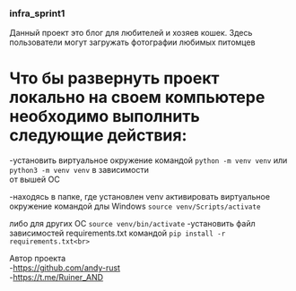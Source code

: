 ### infra_sprint1
Данный проект это блог для любителей и хозяев кошек. Здесь пользователи могут загружать фотографии любимых питомцев<p>

# Что бы развернуть проект локально на своем компьютере необходимо выполнить следующие действия:<br>
-установить виртуальное окружение командой `python -m venv venv` или `python3 -m venv venv` в зависимости<br>
от вышей OC<p>
-находясь в папке, где установлен venv активировать виртуальное окружение командой длы Windows `source venv/Scripts/activate`<p>
либо для других OC `source venv/bin/activate`
-установить файл зависимостей requirements.txt командой `pip install -r requirements.txt<br>`
<p>
<p>

 Автор проекта<br>
-https://github.com/andy-rust<br>
-https://t.me/Ruiner_AND<br>
